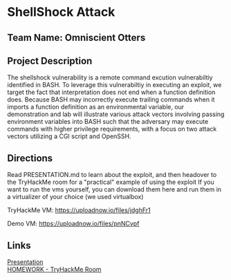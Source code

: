 # ShellShock Attack

## Team Name: Omniscient Otters 

## Project Description
The shellshock vulnerability is a remote command excution vulnerabiltiy identified in BASH. To leverage this vulnerabiltiy in executing an exploit, we target the fact that interpretation does not end when a function definition does. Because BASH may incorrectly execute trailing commands when it imports a function definition as an environmental variable, our demonstration and lab will illustrate various attack vectors involving passing environment variables into BASH such that the adversary may execute commands with higher privilege requirements, with a focus on two attack vectors utilizing a CGI script and OpenSSH.

## Directions
Read PRESENTATION.md to learn about the exploit, and then headover to the TryHackMe room for a "practical" example of using the exploit
If you want to run the vms yourself, you can download them here and run them in a virtualizer of your choice (we used virtualbox)

TryHackMe VM: https://uploadnow.io/files/jdghFr1

Demo VM: https://uploadnow.io/files/pnNCvpf
## Links
[Presentation](./PRESENTATION.md)  
[HOMEWORK - TryHackMe Room](./HOMEWORK.md)
